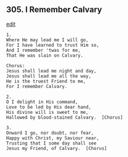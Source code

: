 
## 305.  I Remember Calvary
[edit](https://docs.google.com/document/d/1TCKNj5%2D4SS0IiGsm0JULs8kDZYsuNxbX/edit?mode=html)



    1.
    Where He may lead me I will go,
    For I have learned to trust Him so,
    And I remember 'twas for me,
    That He was slain on Calvary.

    Chorus:
    Jesus shall lead me night and day,
    Jesus shall lead me all the way,
    He is the truest Friend to me,
    For I remember Calvary.

    2.
    O I delight in His command,
    Love to be led by His dear hand,
    His divine will is sweet to me,
    Hallowed by blood-stained Calvary.  [Chorus]

    3.
    Onward I go, nor doubt, nor fear,
    Happy with Christ, my Saviour near,
    Trusting that I some day shall see
    Jesus my Friend, of Calvary.  [Chorus]
